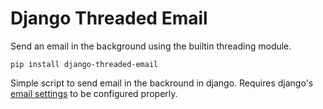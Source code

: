 # Django Threaded Email
Send an email in the background using the builtin threading module.
```
pip install django-threaded-email
```
Simple script to send email in the backround in django. Requires django's [email settings](https://docs.djangoproject.com/en/3.2/topics/email/#quick-example) to be configured properly.
